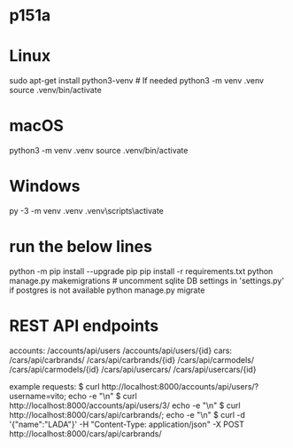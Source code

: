 # p151a

# Linux
sudo apt-get install python3-venv    # If needed
python3 -m venv .venv
source .venv/bin/activate

# macOS
python3 -m venv .venv
source .venv/bin/activate

# Windows
py -3 -m venv .venv
.venv\scripts\activate

# run the below lines
python -m pip install --upgrade pip
pip install -r requirements.txt
python manage.py makemigrations    # uncomment sqlite DB settings in 'settings.py' if postgres is not available
python manage.py migrate

# REST API endpoints
accounts:
    /accounts/api/users
    /accounts/api/users/{id}
cars:
    /cars/api/carbrands/
    /cars/api/carbrands/{id}
    /cars/api/carmodels/
    /cars/api/carmodels/{id}
    /cars/api/usercars/
    /cars/api/usercars/{id}

example requests:
    $ curl http://localhost:8000/accounts/api/users/?username=vito; echo -e "\n"
    $ curl http://localhost:8000/accounts/api/users/3/ echo -e "\n"
    $ curl http://localhost:8000/cars/api/carbrands/; echo -e "\n"
    $ curl -d '{"name":"LADA"}' -H "Content-Type: application/json" -X POST http://localhost:8000/cars/api/carbrands/